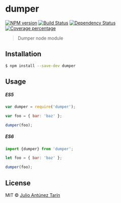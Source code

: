 # dumper

[![NPM version][npm-image]][npm-url] [![Build Status][travis-image]][travis-url] [![Dependency Status][daviddm-image]][daviddm-url] [![Coverage percentage][coveralls-image]][coveralls-url]

> Dumper node module

## Installation

```sh
$ npm install --save-dev dumper
```

## Usage

##### ES5

```js
var dumper = require('dumper');

var foo = { bar: 'baz' };

dumper(foo);
```

##### ES6

```js
import {dumper} from 'dumper';

let foo = { bar: 'baz' };

dumper(foo);
```
## License

MIT © [Julio Antúnez Tarín](https://github.com/jatap/dumper/blob/master/LICENSE)


[npm-image]: https://badge.fury.io/js/dumper.svg
[npm-url]: https://npmjs.org/package/dumper
[travis-image]: https://travis-ci.org/jatap/dumper.svg?branch=master
[travis-url]: https://travis-ci.org/jatap/dumper
[daviddm-image]: https://david-dm.org/jatap/dumper.svg?theme=shields.io
[daviddm-url]: https://david-dm.org/jatap/dumper
[coveralls-image]: https://coveralls.io/repos/jatap/dumper/badge.svg
[coveralls-url]: https://coveralls.io/r/jatap/dumper
